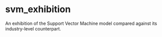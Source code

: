 # svm_exhibition
An exhibition of the Support Vector Machine model compared against its industry-level counterpart.
